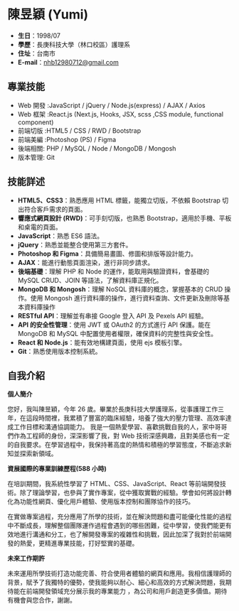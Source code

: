 # 陳昱穎 (Yumi)

- **生日**：1998/07
- **學歷**：長庚科技大學（林口校區）護理系
- **住址**：台南市
- **E-mail**：nhb12980712@gmail.com

## 專業技能

- Web 開發 :JavaScript / jQuery / Node.js(express) / AJAX / Axios
- Web 框架 :React.js (Next.js, Hooks, JSX, scss ,CSS module, functional component)
- 前端切版 :HTML5 / CSS / RWD / Bootstrap
- 前端美編 :Photoshop (PS) / Figma
- 後端相關: PHP / MySQL / Node / MongoDB / Mongosh
- 版本管理: Git

## 技能詳述

- **HTML5、CSS3**：熟悉應用 HTML 標籤，能獨立切版，不依賴 Bootstrap 切出符合客戶需求的頁面。
- **響應式網頁設計 (RWD)**：可手刻切版，也熟悉 Bootstrap，適用於手機、平板和桌電的頁面。
- **JavaScript**：熟悉 ES6 語法。
- **jQuery**：熟悉並能整合使用第三方套件。
- **Photoshop 和 Figma**：具備簡易畫圖、修圖和排版等設計能力。
- **AJAX**：能進行動態頁面渲染，進行非同步請求。
- **後端基礎**：理解 PHP 和 Node 的運作，能取用與驗證資料，會基礎的 MySQL CRUD、JOIN 等語法，了解資料庫正規化。
- **MongoDB 和 Mongosh**：理解 NoSQL 資料庫的概念，掌握基本的 CRUD 操作。使用 Mongosh 進行資料庫的操作，進行資料查詢、文件更新及刪除等基本資料庫操作
- **RESTful API**：理解並有串接 Google 登入 API 及 Pexels API 經驗。
- **API 的安全性管理**：使用 JWT 或 OAuth2 的方式進行 API 保護。能在 MongoDB 和 MySQL 中配置使用者權限，確保資料的完整性與安全性。
- **React 和 Node.js**：能有效地構建頁面，使用 ejs 模板引擎。
- **Git**：熟悉使用版本控制系統。

## 自我介紹

**個人簡介**

您好，我叫陳昱穎，今年 26 歲。畢業於長庚科技大學護理系，從事護理工作三年，在這段時間裡，我累積了豐富的臨床經驗，培養了強大的壓力管理、高效率達成工作目標和溝通協調能力。 我是一個熱愛學習、喜歡挑戰自我的人，家中哥哥們作為工程師的身份，深深影響了我，對 Web 技術深感興趣，且對美感也有一定的自我要求。在學習過程中，我保持著高度的熱情和積極的學習態度，不斷追求新知並探索新領域。

**資展國際的專業訓練歷程(588 小時)**

在培訓期間，我系統性學習了 HTML、CSS、JavaScript、React 等前端開發技術。除了理論學習，也參與了實作專案，從中獲取實戰的經驗。學會如何將設計轉化為功能性網頁、優化用戶體驗、使用版本控制和團隊協作的技巧。

在實做專案過程，充分應用了所學的技術，並在解決問題和盡可能優化性能的過程中不斷成長，理解整個團隊運作過程會遇到的哪些困難，從中學習，使我們能更有效地進行溝通和分工，也了解開發專案的複雜性和挑戰，因此加深了我對於前端開發的熱愛，更精進專業技能，打好堅實的基礎。

**未來工作期許**

未來運用所學技術打造功能完善、符合使用者體驗的網頁和應用。我相信護理師的背景，賦予了我獨特的優勢，使我能夠以耐心、細心和高效的方式解決問題，我期待能在前端開發領域充分展示我的專業能力 ，為公司和用戶創造更多價值。期待有機會與您合作，謝謝。
